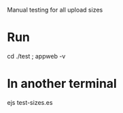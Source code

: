 Manual testing for all upload sizes

# Run

cd ./test ; appweb -v

# In another terminal
ejs test-sizes.es
